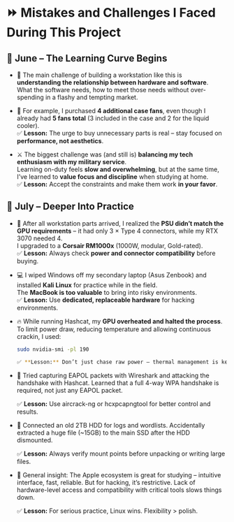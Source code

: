 # ⏩ Mistakes and Challenges I Faced During This Project

## 📅 June – The Learning Curve Begins

- 🧠 The main challenge of building a workstation like this is **understanding the relationship between hardware and software**.  
  What the software needs, how to meet those needs without over-spending in a flashy and tempting market.

- 💸 For example, I purchased **4 additional case fans**, even though I already had **5 fans total** (3 included in the case and 2 for the liquid cooler).  
  ✅ **Lesson:** The urge to buy unnecessary parts is real – stay focused on **performance, not aesthetics**.

- ⚔️ The biggest challenge was (and still is) **balancing my tech enthusiasm with my military service**.  
  Learning on-duty feels **slow and overwhelming**, but at the same time, I’ve learned to **value focus and discipline** when studying at home.  
  ✅ **Lesson:** Accept the constraints and make them work **in your favor**.

## 📅 July – Deeper Into Practice

- 🔌 After all workstation parts arrived, I realized the **PSU didn’t match the GPU requirements** – it had only 3 × Type 4 connectors, while my RTX 3070 needed 4.  
  I upgraded to a **Corsair RM1000x** (1000W, modular, Gold-rated).  
  ✅ **Lesson:** Always check **power and connector compatibility** before buying.

- 💻 I wiped Windows off my secondary laptop (Asus Zenbook) and installed **Kali Linux** for practice while in the field.  
  The **MacBook is too valuable** to bring into risky environments.  
  ✅ **Lesson:** Use **dedicated, replaceable hardware** for hacking environments.

- 🔥 While running Hashcat, my **GPU overheated and halted the process**. To limit power draw, reducing temperature and allowing continuous crackin, I used:
  ```bash
  sudo nvidia-smi -pl 190

  ✅ **Lesson:** Don’t just chase raw power – thermal management is key.

- 📡 Tried capturing EAPOL packets with Wireshark and attacking the handshake with Hashcat.
  Learned that a full 4-way WPA handshake is required, not just any EAPOL packet.
  
  ✅ **Lesson:** Use aircrack-ng or hcxpcapngtool for better control and results.

- 💽 Connected an old 2TB HDD for logs and wordlists.
  Accidentally extracted a huge file (~15GB) to the main SSD after the HDD dismounted.
  
  ✅ **Lesson:** Always verify mount points before unpacking or writing large files.

- 🍏 General insight: The Apple ecosystem is great for studying – intuitive interface, fast, reliable.
  But for hacking, it’s restrictive. Lack of hardware-level access and compatibility with critical tools slows things down.
  
  ✅ **Lesson:** For serious practice, Linux wins. Flexibility > polish.
